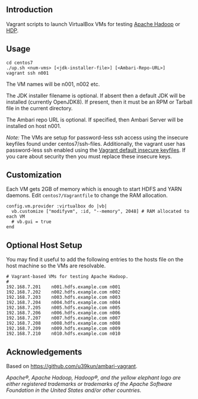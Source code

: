 ## Introduction
Vagrant scripts to launch VirtualBox VMs for testing [Apache Hadoop](http://hadoop.apache.org/) or [HDP](https://hortonworks.com/products/data-center/hdp/).

## Usage
```
cd centos7
./up.sh <num-vms> [<jdk-installer-file>] [<Ambari-Repo-URL>]
vagrant ssh n001
```

The VM names will be n001, n002 etc.

The JDK installer filename is optional. If absent then a default JDK will be installed (currently OpenJDK8). If present, then it must be an RPM or Tarball file in the current directory.

The Ambari repo URL is optional. If specified, then Ambari Server will be installed on host n001.

*Note:* The VMs are setup for password-less ssh access using the insecure keyfiles found under centos7/ssh-files. Additionally, the vagrant user has password-less ssh enabled using the [Vagrant default insecure keyfiles](https://github.com/hashicorp/vagrant/tree/master/keys). If you care about security then you must replace these insecure keys.

## Customization
Each VM gets 2GB of memory which is enough to start HDFS and YARN daemons. Edit `centos7/Vagrantfile` to change the RAM allocation.
```
config.vm.provider :virtualbox do |vb|
  vb.customize ["modifyvm", :id, "--memory", 2048] # RAM allocated to each VM
  # vb.gui = true
end
```

## Optional Host Setup
You may find it useful to add the following entries to the hosts file on the host machine so the VMs are resolvable.

```
# Vagrant-based VMs for testing Apache Hadoop.
#
192.168.7.201    n001.hdfs.example.com n001
192.168.7.202    n002.hdfs.example.com n002
192.168.7.203    n003.hdfs.example.com n003
192.168.7.204    n004.hdfs.example.com n004
192.168.7.205    n005.hdfs.example.com n005
192.168.7.206    n006.hdfs.example.com n006
192.168.7.207    n007.hdfs.example.com n007
192.168.7.208    n008.hdfs.example.com n008
192.168.7.209    n009.hdfs.example.com n009
192.168.7.210    n010.hdfs.example.com n010
```


## Acknowledgements
Based on https://github.com/u39kun/ambari-vagrant.


_Apache®, Apache Hadoop, Hadoop®, and the yellow elephant logo are either registered trademarks or trademarks of the Apache Software Foundation in the United States and/or other countries._
